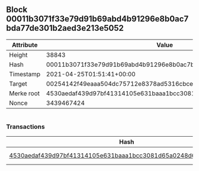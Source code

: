 ## Block 00011b3071f33e79d91b69abd4b91296e8b0ac7bda77de301b2aed3e213e5052

Attribute | Value
--- | ---
Height | 38843
Hash | 00011b3071f33e79d91b69abd4b91296e8b0ac7bda77de301b2aed3e213e5052
Timestamp | 2021-04-25T01:51:41+00:00
Target | 00254142f49eaaa504dc75712e8378ad5316cbcead634704b3734b6271167cc4
Merke root | 4530aedaf439d97bf41314105e631baaa1bcc3081d65a0248d6d6977ba662a38
Nonce | 3439467424

```

```

### Transactions

Hash | Amount
--- | ---
[4530aedaf439d97bf41314105e631baaa1bcc3081d65a0248d6d6977ba662a38](4530aedaf439d97bf41314105e631baaa1bcc3081d65a0248d6d6977ba662a38.md) | 10.00000000 SKEPTI 
